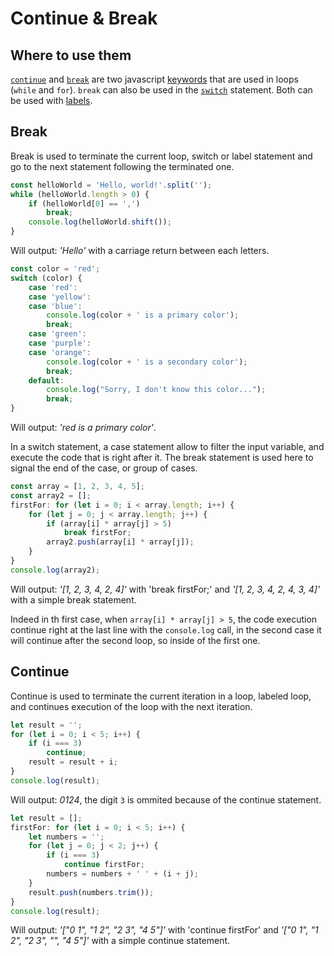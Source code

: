 # Continue & Break

## Where to use them

[`continue`](https://developer.mozilla.org/en-US/docs/Web/JavaScript/Reference/Statements/continue) and [`break`](https://developer.mozilla.org/en-US/docs/Web/JavaScript/Reference/Statements/break) are two javascript [keywords](https://developer.mozilla.org/en-US/docs/Web/JavaScript/Reference/Lexical_grammar#Keywords) that are used in loops (`while` and `for`). `break` can also be used in the [`switch`](https://developer.mozilla.org/en-US/docs/Web/JavaScript/Reference/Statements/switch) statement. Both can be used with [labels](https://developer.mozilla.org/en-US/docs/Web/JavaScript/Reference/Statements/label).

## Break

Break is used to terminate the current loop, switch or label statement and go to the next statement following the terminated one.

```js
const helloWorld = 'Hello, world!'.split('');
while (helloWorld.length > 0) {
	if (helloWorld[0] == ',')
		break;
	console.log(helloWorld.shift());
}
```

Will output: *'Hello'* with a carriage return between each letters.

```js
const color = 'red';
switch (color) {
	case 'red':
	case 'yellow':
	case 'blue':
		console.log(color + ' is a primary color');
		break;
	case 'green':
	case 'purple':
	case 'orange':
		console.log(color + ' is a secondary color');
		break;
	default:
		console.log("Sorry, I don't know this color...");
		break;
}
```

Will output: *'red is a primary color'*.

In a switch statement, a case statement allow to filter the input variable, and execute the code that is right after it. The break statement is used here to signal the end of the case, or group of cases.

```js
const array = [1, 2, 3, 4, 5];
const array2 = [];
firstFor: for (let i = 0; i < array.length; i++) {
	for (let j = 0; j < array.length; j++) {
		if (array[i] * array[j] > 5)
			break firstFor;
		array2.push(array[i] * array[j]);
	}
}
console.log(array2);
```

Will output: *'[1, 2, 3, 4, 2, 4]'* with 'break firstFor;' and *'[1, 2, 3, 4, 2, 4, 3, 4]'* with a simple break statement.

Indeed in th first case, when `array[i] * array[j] > 5`, the code execution continue right at the last line with the `console.log` call, in the second case it will continue after the second loop, so inside of the first one.

## Continue

Continue is used to terminate the current iteration in a loop, labeled loop, and continues execution of the loop with the next iteration.

```js
let result = '';
for (let i = 0; i < 5; i++) {
	if (i === 3)
		continue;
	result = result + i;
}
console.log(result);
```

Will output: *0124*, the digit `3` is ommited because of the continue statement.

```js
let result = [];
firstFor: for (let i = 0; i < 5; i++) {
	let numbers = '';
	for (let j = 0; j < 2; j++) {
		if (i === 3)
			continue firstFor;
		numbers = numbers + ' ' + (i + j);
	}
	result.push(numbers.trim());
}
console.log(result);
```

Will output: *'["0 1", "1 2", "2 3", "4 5"]'* with 'continue firstFor' and *'["0 1", "1 2", "2 3", "", "4 5"]'* with a simple continue statement.
